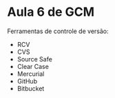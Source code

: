 # Aula 6 de GCM

Ferramentas de controle de versão:

* RCV
* CVS
* Source Safe
* Clear Case
* Mercurial
* GitHub
* Bitbucket
